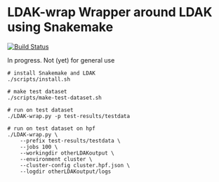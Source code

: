 LDAK-wrap Wrapper around LDAK using Snakemake
=============================================

[![Build Status](https://travis-ci.org/rwdavies/LDAK-wrap.svg)](https://travis-ci.org/rwdavies/LDAK-wrap)

In progress. Not (yet) for general use

```
# install Snakemake and LDAK
./scripts/install.sh

# make test dataset
./scripts/make-test-dataset.sh

# run on test dataset
./LDAK-wrap.py -p test-results/testdata

# run on test dataset on hpf
./LDAK-wrap.py \
    --prefix test-results/testdata \
    --jobs 100 \
    --workingdir otherLDAKoutput \
    --environment cluster \
    --cluster-config cluster.hpf.json \
    --logdir otherLDAKoutput/logs

```
